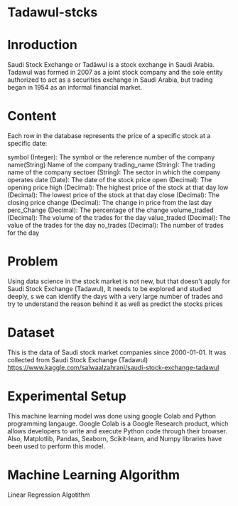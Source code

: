 # Tadawul-stcks
# Inroduction 
Saudi Stock Exchange or Tadāwul is a stock exchange in Saudi Arabia. Tadawul was formed in 2007 as a joint stock company and the sole entity authorized to act as a securities exchange in Saudi Arabia, but trading began in 1954 as an informal financial market.
# Content 
Each row in the database represents the price of a specific stock at a specific date:

symbol (Integer): The symbol or the reference number of the company
name(String) Name of the company
trading_name (String): The trading name of the company
sectoer (String): The sector in which the company operates
date (Date): The date of the stock price
open (Decimal): The opening price
high (Decimal): The highest price of the stock at that day
low (Decimal): The lowest price of the stock at that day
close (Decimal): The closing price
change (Decimal): The change in price from the last day
perc_Change (Decimal): The percentage of the change
volume_traded (Decimal): The volume of the trades for the day
value_traded (Decimal): The value of the trades for the day
no_trades (Decimal): The number of trades for the day
# Problem
Using data science in the stock market is not new, but that doesn't apply for Saudi Stock Exchange (Tadawul), It needs to be explored and studied deeply, s we can identify the days with a very large number of trades and try to understand the reason behind it as well as predict the stocks prices
# Dataset 
This is the data of Saudi stock market companies since 2000-01-01. It was collected from Saudi Stock Exchange (Tadawul) https://www.kaggle.com/salwaalzahrani/saudi-stock-exchange-tadawul
# Experimental Setup 
This machine learning model was done using google Colab and Python programming langauge. Google Colab is a Google Research product, which allows developers to write and execute Python code through their browser. Also, Matplotlib, Pandas, Seaborn, Scikit-learn, and Numpy libraries have been used to perform this model. 
# Machine Learning Algorithm 
Linear Regression Algotithm 
